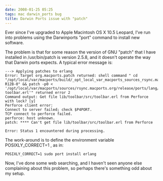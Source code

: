 ```yaml
---
date: 2008-01-25 05:25
tags: mac darwin_ports bug
title: Darwin Ports issue with "patch"
---
```


Ever since I've upgraded to Apple Macintosh OS X 10.5 Leopard, I've run into
problems using the Darwinports "port" command to install new software.

The problem is that for some reason the version of GNU "patch" that I have
installed in /usr/bin/patch is version 2.5.8, and it doesn't operate the way
that Darwin ports expects. A typical error message is:

```
---> Applying patches to erlang
Error: Target org.macports.patch returned: shell command " cd "/opt/local/var/macports/build/_opt_local_var_macports_sources_rsync.macports.org_release_ports_lang_erlang/work/erlang-R12B-0" && patch -p0 < '/opt/local/var/macports/sources/rsync.macports.org/release/ports/lang/erlang/files/patch-toolbar.erl'" returned error 2
Command output: Get file lib/toolbar/src/toolbar.erl from Perforce with lock? [y]
Perforce client error:
Connect to server failed; check $P4PORT.
TCP connect to perforce failed.
perforce: host unknown.
patch: **** Can't get file lib/toolbar/src/toolbar.erl from Perforce

Error: Status 1 encountered during processing.
```

The work-around is to define the environment variable
POSIXLY_CORRECT=1 , as in:

```
POSIXLY_CORRECT=1 sudo port install erlang
```

Now, I've done some web searching, and I haven't seen anyone else complaining
about this problem, so perhaps there's something odd about my setup.
